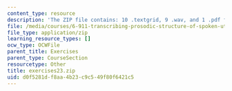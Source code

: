 ```yaml
---
content_type: resource
description: 'The ZIP file contains: 10 .textgrid, 9 .wav, and 1 .pdf files.'
file: /media/courses/6-911-transcribing-prosodic-structure-of-spoken-utterances-with-tobi-january-iap-2006/d0f5281df8aa4b23c9c549f80f6421c5_exercises23.zip
file_type: application/zip
learning_resource_types: []
ocw_type: OCWFile
parent_title: Exercises
parent_type: CourseSection
resourcetype: Other
title: exercises23.zip
uid: d0f5281d-f8aa-4b23-c9c5-49f80f6421c5
---
```

